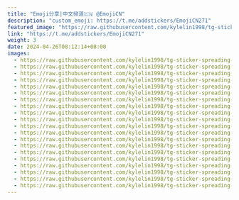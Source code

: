 ```yaml
---
title: "Emoji分享|中文频道🇨🇳 @EmojiCN"
description: "custom_emoji: https://t.me/addstickers/EmojiCN271"
featured_image: "https://raw.githubusercontent.com/kylelin1998/tg-sticker-spreading-worldwide-images/main/img/736a1c46-684d-4679-8ce1-3e4d8b637176.jpg"
link: "https://t.me/addstickers/EmojiCN271"
weight: 3
date: 2024-04-26T08:12:14+08:00
images:
  - https://raw.githubusercontent.com/kylelin1998/tg-sticker-spreading-worldwide-images/main/img/736a1c46-684d-4679-8ce1-3e4d8b637176.jpg
  - https://raw.githubusercontent.com/kylelin1998/tg-sticker-spreading-worldwide-images/main/img/eb7d7f11-0bb5-459a-ac0d-c3bd02757b4f.jpg
  - https://raw.githubusercontent.com/kylelin1998/tg-sticker-spreading-worldwide-images/main/img/b325927a-27c3-4c25-9bf2-ffc6d54e8de5.jpg
  - https://raw.githubusercontent.com/kylelin1998/tg-sticker-spreading-worldwide-images/main/img/34aa1e74-e818-4ab8-a6ad-dee5df789d54.jpg
  - https://raw.githubusercontent.com/kylelin1998/tg-sticker-spreading-worldwide-images/main/img/b5ba82af-6105-414d-ac8e-9a0c4195a953.jpg
  - https://raw.githubusercontent.com/kylelin1998/tg-sticker-spreading-worldwide-images/main/img/cb03e479-61b7-4981-ba21-93ffd33b4935.jpg
  - https://raw.githubusercontent.com/kylelin1998/tg-sticker-spreading-worldwide-images/main/img/1593049b-97b5-4c51-9f76-be346e7cf31c.jpg
  - https://raw.githubusercontent.com/kylelin1998/tg-sticker-spreading-worldwide-images/main/img/ed77a209-e6f1-494e-b914-db804b84863f.jpg
  - https://raw.githubusercontent.com/kylelin1998/tg-sticker-spreading-worldwide-images/main/img/c011a942-8ab5-4d04-91ed-c86d1a460383.jpg
  - https://raw.githubusercontent.com/kylelin1998/tg-sticker-spreading-worldwide-images/main/img/9f8eee61-80aa-4136-b8cd-ee326efadb09.jpg
  - https://raw.githubusercontent.com/kylelin1998/tg-sticker-spreading-worldwide-images/main/img/60161bcb-f573-4ade-aed3-d9d56835634a.jpg
  - https://raw.githubusercontent.com/kylelin1998/tg-sticker-spreading-worldwide-images/main/img/1f63f9d3-89ae-49b3-8899-aa3de89e63f6.jpg
  - https://raw.githubusercontent.com/kylelin1998/tg-sticker-spreading-worldwide-images/main/img/46a96fb4-454c-47d3-8569-edd40f63ec6a.jpg
  - https://raw.githubusercontent.com/kylelin1998/tg-sticker-spreading-worldwide-images/main/img/a5a13b7a-c683-4ff4-9a59-faa94bb2ff79.jpg
  - https://raw.githubusercontent.com/kylelin1998/tg-sticker-spreading-worldwide-images/main/img/65818946-d1af-4529-a06d-8ec68fcbca27.jpg
  - https://raw.githubusercontent.com/kylelin1998/tg-sticker-spreading-worldwide-images/main/img/a5327afa-5c5d-4e71-af48-82c32be168f8.jpg
  - https://raw.githubusercontent.com/kylelin1998/tg-sticker-spreading-worldwide-images/main/img/076c84ba-52fa-4013-aeb0-a613a0ea6a65.jpg
  - https://raw.githubusercontent.com/kylelin1998/tg-sticker-spreading-worldwide-images/main/img/eac89d5a-4591-4482-b4f2-bb612ea8fcb9.jpg
  - https://raw.githubusercontent.com/kylelin1998/tg-sticker-spreading-worldwide-images/main/img/d8c0841e-58a2-40d6-8421-199658d13676.jpg
  - https://raw.githubusercontent.com/kylelin1998/tg-sticker-spreading-worldwide-images/main/img/190bef5e-a1c5-4982-aadd-0e038a1badbe.jpg
---
```

